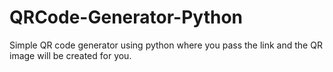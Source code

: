# QRCode-Generator-Python
Simple QR code generator using python where you pass the link and the QR image will be created for you.
